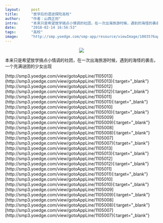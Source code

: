 ```yaml
---
layout:     post
title:      "放学后的遗迹探险高校"
author:     "作者：山西正则"
intro:      "本来只是希望放学搞点小情调的社团，在一次出海旅游时候，遇到的海怪的袭击，一个充满谜团的少女出现"
date:       "2018-02-14 16:56:53"
tags:       "高校"
image:      "http://smp.yoedge.com/smp-app/resource/viewImage/1003576appline.png"
---
```

<div style="text-align: center">
<p><img src="http://smp.yoedge.com/smp-app/resource/viewImage/1003576appline.png"/></p>
</div>
<p class="post-meta">
<span>本来只是希望放学搞点小情调的社团，在一次出海旅游时候，遇到的海怪的袭击，一个充满谜团的少女出现</span>
</p>
[http://smp3.yoedge.com/view/gotoAppLine/1105013](http://smp3.yoedge.com/view/gotoAppLine/1105013){:target="_blank"}
[http://smp3.yoedge.com/view/gotoAppLine/1105012](http://smp3.yoedge.com/view/gotoAppLine/1105012){:target="_blank"}
[http://smp3.yoedge.com/view/gotoAppLine/1105011](http://smp3.yoedge.com/view/gotoAppLine/1105011){:target="_blank"}
[http://smp3.yoedge.com/view/gotoAppLine/1105010](http://smp3.yoedge.com/view/gotoAppLine/1105010){:target="_blank"}
[http://smp3.yoedge.com/view/gotoAppLine/1105009](http://smp3.yoedge.com/view/gotoAppLine/1105009){:target="_blank"}
[http://smp3.yoedge.com/view/gotoAppLine/1105008](http://smp3.yoedge.com/view/gotoAppLine/1105008){:target="_blank"}
[http://smp3.yoedge.com/view/gotoAppLine/1105007](http://smp3.yoedge.com/view/gotoAppLine/1105007){:target="_blank"}
[http://smp3.yoedge.com/view/gotoAppLine/1105013](http://smp3.yoedge.com/view/gotoAppLine/1105013){:target="_blank"}
[http://smp3.yoedge.com/view/gotoAppLine/1105012](http://smp3.yoedge.com/view/gotoAppLine/1105012){:target="_blank"}
[http://smp3.yoedge.com/view/gotoAppLine/1105011](http://smp3.yoedge.com/view/gotoAppLine/1105011){:target="_blank"}
[http://smp3.yoedge.com/view/gotoAppLine/1105010](http://smp3.yoedge.com/view/gotoAppLine/1105010){:target="_blank"}
[http://smp3.yoedge.com/view/gotoAppLine/1105009](http://smp3.yoedge.com/view/gotoAppLine/1105009){:target="_blank"}
[http://smp3.yoedge.com/view/gotoAppLine/1105008](http://smp3.yoedge.com/view/gotoAppLine/1105008){:target="_blank"}
[http://smp3.yoedge.com/view/gotoAppLine/1105007](http://smp3.yoedge.com/view/gotoAppLine/1105007){:target="_blank"}


